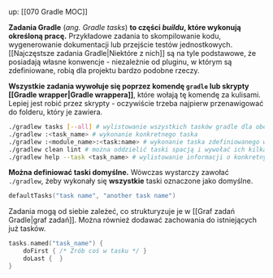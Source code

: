 up: [[070 Gradle MOC]]

**Zadania Gradle** (_ang. Gradle tasks_) **to części _buildu_, które wykonują określoną pracę.** Przykładowe zadania to skompilowanie kodu, wygenerowanie dokumentacji lub przejście testów jednostkowych.
[[Najczęstsze zadania Gradle|Niektóre z nich]] są na tyle podstawowe, że posiadają własne konwencje - niezależnie od pluginu, w którym są zdefiniowane, robią dla projektu bardzo podobne rzeczy.

**Wszystkie zadania wywołuje się poprzez komendę `gradle` lub skrypty [[Gradle wrapper|Gradle wrappera]]**, które wołają tę komendę za kulisami. Lepiej jest robić przez skrypty - oczywiście trzeba najpierw przenawigować do folderu, który je zawiera.

```bash
./gradlew tasks [--all] # wylistowanie wszystkich tasków gradle dla obecnego projektu
./gradlew :<task_name> # wykonanie konkretnego taska
./gradlew :<module_name>:<task:name> # wykonanie taska zdefiniowanego w subprojekcie
./gradlew clean lint # można oddzielić taski spacją i wywołać ich kilka naraz
./gradlew help --task <task_name> # wylistowanie informacji o konkretnym tasku
```

**Można definiować taski domyślne.** Wówczas wystarczy zawołać `./gradlew`, żeby wykonały się **wszystkie** taski oznaczone jako domyślne.

```kotlin
defaultTasks("task name", "another task name")
```


Zadania mogą od siebie zależeć, co strukturyzuje je w [[Graf zadań Gradle|graf zadań]].
Można również dodawać zachowania do istniejących już tasków.

```kotlin
tasks.named("task_name") {
	doFirst { /* Zrób coś w tasku */ }
	doLast {  }
}
```
